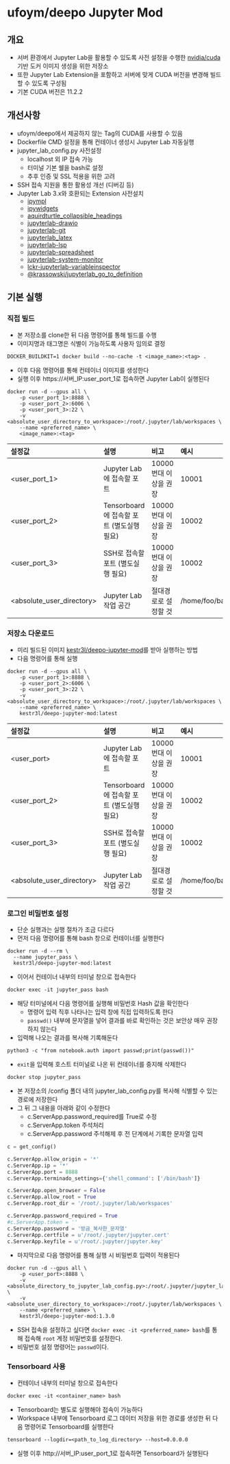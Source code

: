 # ufoym/deepo Jupyter Mod

## 개요

- 서버 환경에서 Jupyter Lab을 활용할 수 있도록 사전 설정을 수행한 [nvidia/cuda](https://hub.docker.com/r/nvidia/cuda) 기반 도커 이미지 생성을 위한 저장소
- 또한 Jupyter Lab Extension을 포함하고 서버에 맞게 CUDA 버전을 변경해 빌드할 수 있도록 구성됨
- 기본 CUDA 버전은 11.2.2

## 개선사항

- ufoym/deepo에서 제공하지 않는 Tag의 CUDA를 사용할 수 있음
- Dockerfile CMD 설정을 통해 컨테이너 생성시 Jupyter Lab 자동실행
- jupyter_lab_config.py 사전설정
  - localhost 외 IP 접속 가능
  - 터미널 기본 쉘을 bash로 설정
  - 추후 인증 및 SSL 적용을 위한 고려
- SSH 접속 지원을 통한 활용성 개선 (디버깅 등)
- Jupyter Lab 3.x와 호환되는 Extension 사전설치
  - [ipympl](https://github.com/matplotlib/ipympl)
  - [ipywidgets](https://github.com/jupyter-widgets/ipywidgets)
  - [aquirdturtle_collapsible_headings](https://github.com/aquirdTurtle/Collapsible_Headings)
  - [jupyterlab-drawio](https://github.com/QuantStack/jupyterlab-drawio)
  - [jupyterlab-git](https://github.com/jupyterlab/jupyterlab-git)
  - [jupyterlab_latex](https://github.com/jupyterlab/jupyterlab-latex)
  - [jupyterlab-lsp](https://github.com/jupyter-lsp/jupyterlab-lsp)
  - [jupyterlab-spreadsheet](https://github.com/quigleyj97/jupyterlab-spreadsheet)
  - [jupyterlab-system-monitor](https://github.com/jtpio/jupyterlab-system-monitor)
  - [lckr-jupyterlab-variableinspector](https://github.com/lckr/jupyterlab-variableInspector)
  - [@krassowski/jupyterlab_go_to_definition](https://github.com/krassowski/jupyterlab-go-to-definition)

## 기본 실행

### 직접 빌드

- 본 저장소를 clone한 뒤 다음 명령어를 통해 빌드를 수행
- 이미지명과 태그명은 식별이 가능하도록 사용자 임의로 결정

```shell
DOCKER_BUILDKIT=1 docker build --no-cache -t <image_name>:<tag> .
```

- 이후 다음 명령어를 통해 컨테이너 이미지를 생성한다
- 실행 이후 https://서버_IP:user_port_1로 접속하면 Jupyter Lab이 실행된다

```shell
docker run -d --gpus all \
    -p <user_port_1>:8888 \
    -p <user_port_2>:6006 \
    -p <user_port_3>:22 \
    -v <absolute_user_directory_to_workspace>:/root/.jupyter/lab/workspaces \
    --name <preferred_name> \
    <image_name>:<tag>
```

|설정값|설명|비고|예시|
|:-|:-|:-|:-|
|<user_port_1>|Jupyter Lab 에 접속할 포트|10000번대 이상을 권장|10001|
|<user_port_2>|Tensorboard 에 접속할 포트 (별도실행 필요)|10000번대 이상을 권장|10002|
|<user_port_3>|SSH로 접속할 포트 (별도실행 필요)|10000번대 이상을 권장|10002|
|<absolute_user_directory>|Jupyter Lab 작업 공간|절대경로로 설정할 것|/home/foo/bar/jupyter|

### 저장소 다운로드

- 미리 빌드된 이미지 [kestr3l/deepo-jupyter-mod](https://hub.docker.com/r/kestr3l/deepo-jupyter-mod)를 받아 실행하는 방법
- 다음 명령어를 통해 실행

```shell
docker run -d --gpus all \
    -p <user_port_1>:8888 \
    -p <user_port_2>:6006 \
    -p <user_port_3>:22 \
    -v <absolute_user_directory_to_workspace>:/root/.jupyter/lab/workspaces \
    --name <preferred_name> \
    kestr3l/deepo-jupyter-mod:latest
```

|설정값|설명|비고|예시|
|:-|:-|:-|:-|
|<user_port>|Jupyter Lab 에 접속할 포트|10000번대 이상을 권장|10001|
|<user_port_2>|Tensorboard 에 접속할 포트 (별도실행 필요)|10000번대 이상을 권장|10002|
|<user_port_3>|SSH로 접속할 포트 (별도실행 필요)|10000번대 이상을 권장|10002|
|<absolute_user_directory>|Jupyter Lab 작업 공간|절대경로로 설정할 것|/home/foo/bar/jupyter|

### 로그인 비밀번호 설정

- 단순 실행과는 실행 절차가 조금 다르다
- 먼저 다음 명령어를 통해 bash 창으로 컨테이너를 실행한다

```shell
docker run -d --rm \
  --name jupyter_pass \
  kestr3l/deepo-jupyter-mod:latest
```

- 이어서 컨테이너 내부의 터미널 창으로 접속한다

```shell
docker exec -it jupyter_pass bash
```

- 해당 터미널에서 다음 명령어를 실행해 비밀번호 Hash 값을 확인한다
  - 명령어 입력 직후 나타나는 입력 창에 직접 입력하도록 한다
  - `passwd()` 내부에 문자열을 넣어 결과를 바로 확인하는 것은 보안상 매우 권장하지 않는다
- 입력해 나오는 결과를 복사해 기록해둔다

```shell
python3 -c "from notebook.auth import passwd;print(passwd())"
```

- `exit`을 입력해 호스트 터미널로 나온 뒤 컨테이너를 중지해 삭제한다

```shell
docker stop jupyter_pass
```

- 본 저장소의 /config 폴더 내의 jupyter_lab_config.py를 복사해 식별할 수 있는 경로에 저장한다
- 그 뒤 그 내용을 아래와 같이 수정한다
  - c.ServerApp.password_required를 True로 수정
  - c.ServerApp.token 주석처리
  - c.ServerApp.password 주석해제 후 전 단계에서 기록한 문자열 입력

```python
c = get_config()

c.ServerApp.allow_origin = '*'
c.ServerApp.ip = '*'
c.ServerApp.port = 8888
c.ServerApp.terminado_settings={'shell_command': ['/bin/bash']}

c.ServerApp.open_browser = False
c.ServerApp.allow_root = True
c.ServerApp.root_dir = '/root/.jupyter/lab/workspaces'

c.ServerApp.password_required = True
#c.ServerApp.token = ''
c.ServerApp.password = '방금_복사한_문자열'
c.ServerApp.certfile = u'/root/.jupyter/jupyter.cert'
c.ServerApp.keyfile = u'/root/.jupyter/jupyter.key'
```

- 마지막으로 다음 명령어를 통해 실행 시 비밀번호 입력이 적용된다

```
docker run -d --gpus all \
    -p <user_port>:8888 \
    -v <absolute_directory_to_jupyter_lab_config.py>:/root/.jupyter/jupyter_lab_config.py \
    -v <absolute_user_directory_to_workspace>:/root/.jupyter/lab/workspaces \
    --name <preferred_name> \
    kestr3l/deepo-jupyter-mod:1.3.0
```

- SSH 접속을 설정하고 싶다면 `docker exec -it <preferred_name> bash`를 통해 접속해 `root` 계정 비밀번호를 설정한다.
- 비밀번호 설정 명령어는 `passwd`이다.

### Tensorboard 사용

- 컨테이너 내부의 터미널 창으로 접속한다

```shell
docker exec -it <container_name> bash
```

- Tensorboard는 별도로 실행해야 접속이 가능하다
- Workspace 내부에 Tensorboard 로그 데이터 저장을 위한 경로를 생성한 뒤 다음 명령어로 Tensorboard를 실행한다

```shell
tensorboard --logdir=<path_to_log_directory> --host=0.0.0.0
```

- 실행 이후 http://서버_IP:user_port_1로 접속하면 Tensorboard가 실행된다
